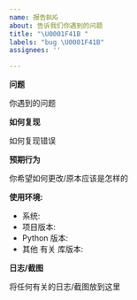 ```yaml
---
name: 报告BUG
about: 告诉我们你遇到的问题
title: "\U0001F41B "
labels: "bug \U0001F41B"
assignees: ''

---
```


**问题**

你遇到的问题

**如何复现**

如何复现错误

**预期行为**

你希望如何更改/原本应该是怎样的

**使用环境:**

- 系统:
- 项目版本: 
- Python 版本: 
- 其他 有关 库版本:

**日志/截图**

将任何有关的日志/截图放到这里

